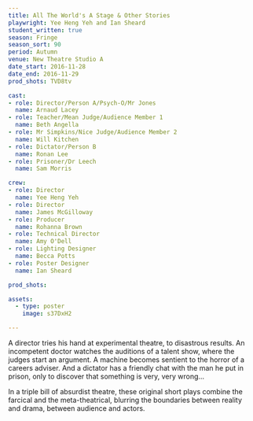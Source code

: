 ```yaml
---
title: All The World's A Stage & Other Stories 
playwright: Yee Heng Yeh and Ian Sheard
student_written: true
season: Fringe
season_sort: 90
period: Autumn
venue: New Theatre Studio A
date_start: 2016-11-28
date_end: 2016-11-29
prod_shots: TVD8tv

cast:
- role: Director/Person A/Psych-O/Mr Jones
  name: Arnaud Lacey
- role: Teacher/Mean Judge/Audience Member 1
  name: Beth Angella
- role: Mr Simpkins/Nice Judge/Audience Member 2
  name: Will Kitchen
- role: Dictator/Person B 
  name: Ronan Lee
- role: Prisoner/Dr Leech
  name: Sam Morris

crew:
- role: Director
  name: Yee Heng Yeh
- role: Director
  name: James McGilloway
- role: Producer
  name: Rohanna Brown
- role: Technical Director
  name: Amy O'Dell
- role: Lighting Designer
  name: Becca Potts
- role: Poster Designer
  name: Ian Sheard

prod_shots: 

assets:
  - type: poster
    image: s37DxH2

---
```

A director tries his hand at experimental theatre, to disastrous results. An incompetent doctor watches the auditions of a talent show, where the judges start an argument. A machine becomes sentient to the horror of a careers adviser. And a dictator has a friendly chat with the man he put in prison, only to discover that something is very, very wrong…

In a triple bill of absurdist theatre, these original short plays combine the farcical and the meta-theatrical, blurring the boundaries between reality and drama, between audience and actors.

